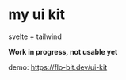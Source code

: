 # my ui kit

svelte + tailwind

**Work in progress, not usable yet**

demo: https://flo-bit.dev/ui-kit
